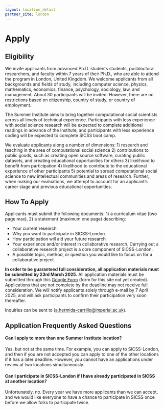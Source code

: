 ```yaml
---
layout: location_detail
partner_site: london
---
```


[//]: # (Update the following info to match your location!)

# Apply

## Eligibility

We invite applicants from advanced Ph.D. students students, postdoctoral researchers, and faculty within 7 years of their Ph.D., who are able to attend the program in London, United Kingdom. We welcome applicants from all backgrounds and fields of study, including computer science, physics, mathematics, economics, finance, psychology, sociology, law, and management. About 30 participants will be invited. However, there are no restrictions based on citizenship, country of study, or country of employment. 

The Summer Institute aims to bring together computational social scientists across all levels of technical experience. Participants with less experience with social science research will be expected to complete additional readings in advance of the Institute, and participants with less experience coding will be expected to complete SICSS boot camp.

We evaluate applicants along a number of dimensions: 1) research and teaching in the area of computational social science 2) contributions to public goods, such as creating open source software, curating public datasets, and creating educational opportunities for others 3) likelihood to benefit from participation 4) likelihood to contribute to the educational experience of other participants 5) potential to spread computational social science to new intellectual communities and areas of research. Further, when making our evaluations, we attempt to account for an applicant’s career stage and previous educational opportunities.

## How To Apply

Applicants must submit the following documents: 1) a curriculum vitae (two page max), 2) a statement (maximum one page) describing: 

- Your current research
- Why you want to participate in SICSS-London
- How participation will aid your future research
- Your experience and/or interest in collaborative research. Carrying out a collaborative research project is a core component of SICSS-London.
- A possible topic, method, or question you would like to focus on for a collaborative project

**In order to be guaranteed full consideration, all application materials must be submitted by 23rd March 2025.** All application materials must be submitted through this [Google Form](https://docs.google.com/forms/d/e/1FAIpQLSe_G7mKL8KE1e-GmS7x6l1_is-uFMQgHYK5LeHu1LDtKTJxGg/viewform?usp=dialog) (form for this site not yet created). Applications that are not complete by the deadline may not receive full consideration. We will notify applicants solely through e-mail by 7 April 2025, and will ask participants to confirm their participation very soon thereafter.

Inquiries can be sent to (a.hermida-carrillo@imperial.ac.uk).

## Application Frequently Asked Questions

#### Can I apply to more than one Summer Institute location?

Yes, but not at the same time. For example, you can apply to SICSS-London, and then if you are not accepted you can apply to one of the other locations if it has a later deadline. However, you cannot have an applications under review at two locations simultaneously.

#### Can I participate in SICSS-London if I have already participated in SICSS at another location?

Unfortunately, no. Every year we have more applicants than we can accept, and we would like everyone to have a chance to participate in SICSS once before we allow folks to participate twice.
